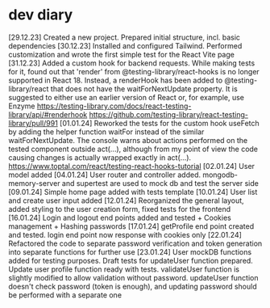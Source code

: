 # dev diary

[29.12.23] Created a new project. Prepared initial structure, incl. basic dependencies
[30.12.23] Installed and configured Tailwind. Performed customization and wrote the first simple test for the React Vite page
[31.12.23] Added a custom hook for backend requests. While making tests for it, found out that 'render' from @testing-library/react-hooks is no longer supported in React 18. Instead, a renderHook has been added to @testing-library/react that does not have the waitForNextUpdate property. It is suggested to either use an earlier version of React or, for example, use Enzyme
<https://testing-library.com/docs/react-testing-library/api/#renderhook>
<https://github.com/testing-library/react-testing-library/pull/991>
[01.01.24] Reworked the tests for the custom hook useFetch by adding the helper function waitFor instead of the similar waitForNextUpdate. The console warns about actions performed on the tested component outside act(...), although from my point of view the code causing changes is actually wrapped exactly in act(...).
<https://www.toptal.com/react/testing-react-hooks-tutorial>
[02.01.24] User model added
[04.01.24] User router and controller added. mongodb-memory-server and supertest are used to mock db and test the server side
[09.01.24] Simple home page added with tests template
[10.01.24] User list and create user input added
[12.01.24] Reorganized the general layout, added styling to the user creation form, fixed tests for the frontend
[16.01.24] Login and logout end points added and tested + Cookies management + Hashing passwords
[17.01.24] getProfile end point created and tested. login end point now response with cookies only
[22.01.24] Refactored the code to separate password verification and token generation into separate functions for further use
[23.01.24] User mockDB functions added for testing purposes. Draft tests for updateUser function prepared. Update user profile function ready with tests. validateUser function is slightly modified to allow validation without password. updateUser function doesn't check password (token is enough), and updating password should be performed with a separate one
